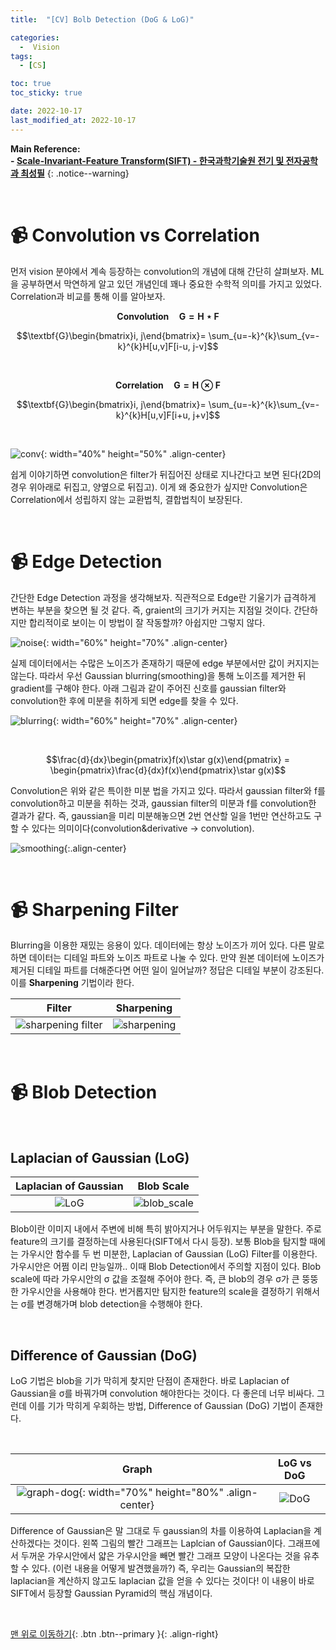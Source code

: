 ```yaml
---
title:  "[CV] Bolb Detection (DoG & LoG)" 

categories:
  -  Vision
tags:
  - [CS]

toc: true
toc_sticky: true

date: 2022-10-17
last_modified_at: 2022-10-17
---
```


**Main Reference: <br>- [Scale-Invariant-Feature Transform(SIFT) - 한국과학기술원 전기 및 전자공학과 최성필](https://trekhleb.dev/blog/2021/content-aware-image-resizing-in-javascript/)**
{: .notice--warning}


<br>

# 📹 Convolution vs Correlation

먼저 vision 분야에서 계속 등장하는 convolution의 개념에 대해 간단히 살펴보자. ML을 공부하면서 막연하게 알고 있던 개념인데 꽤나 중요한 수학적 의미를 가지고 있었다. Correlation과 비교를 통해 이를 알아보자.

$$\mathbf{Convolution  \quad  G = H \star F }$$

$$\textbf{G}\begin{bmatrix}i, j\end{bmatrix}= \sum_{u=-k}^{k}\sum_{v=-k}^{k}H[u,v]F[i-u, j-v]$$

<br>

$$\mathbf{Correlation  \quad  G = H \otimes F }$$

$$\textbf{G}\begin{bmatrix}i, j\end{bmatrix}= \sum_{u=-k}^{k}\sum_{v=-k}^{k}H[u,v]F[i+u, j+v]$$

<br>

![conv](https://user-images.githubusercontent.com/96368476/196095317-327b3280-26c3-4f7d-b68c-6dfd293c3c90.png){: width="40%" height="50%" .align-center}

쉽게 이야기하면 convolution은 filter가 뒤집어진 상태로 지나간다고 보면 된다(2D의 경우 위아래로 뒤집고, 양옆으로 뒤집고). 이게 왜 중요한가 싶지만 Convolution은 Correlation에서 성립하지 않는 교환법칙, 결합법칙이 보장된다. 


<br>


# 📹 Edge Detection

간단한 Edge Detection 과정을 생각해보자. 직관적으로 Edge란 기울기가 급격하게 변하는 부분을 찾으면 될 것 같다. 즉, graient의 크기가 커지는 지점일 것이다. 간단하지만 합리적이로 보이는 이 방법이 잘 작동할까? 아쉽지만 그렇지 않다.

![noise](https://user-images.githubusercontent.com/96368476/196155065-04956a71-0de1-406b-b126-aaf74e7b411d.png){: width="60%" height="70%" .align-center}

실제 데이터에서는 수많은 노이즈가 존재하기 때문에 edge 부분에서만 값이 커지지는 않는다. 따라서 우선 Gaussian blurring(smoothing)을 통해 노이즈를 제거한 뒤 gradient를 구해야 한다. 아래 그림과 같이 주어진 신호를 gaussian filter와 convolution한 후에 미분을 취하게 되면 edge를 찾을 수 있다.

![blurring](https://user-images.githubusercontent.com/96368476/196156057-44ecb7ac-75b7-4dd2-8f1b-39fbb54002f7.png){: width="60%" height="70%" .align-center}

<br>

$$\frac{d}{dx}\begin{pmatrix}f(x)\star g(x)\end{pmatrix} = \begin{pmatrix}\frac{d}{dx}f(x)\end{pmatrix}\star g(x)$$

Convolution은 위와 같은 특이한 미분 법을 가지고 있다. 따라서 gaussian filter와 f를 convolution하고 미분을 취하는 것과, gaussian filter의 미분과 f를 convolution한 결과가 같다. 즉, gaussian을 미리 미분해놓으면 2번 연산할 일을 1번만 연산하고도 구할 수 있다는 의미이다(convolution&derivative -> convolution).


![smoothing](https://user-images.githubusercontent.com/96368476/196164287-7845fc18-76f9-40aa-a90d-a932de515b37.png){:.align-center}


<br>

# 📹 Sharpening Filter

Blurring을 이용한 재밌는 응용이 있다. 데이터에는 항상 노이즈가 끼어 있다. 다른 말로 하면 데이터는 디테일 파트와 노이즈 파트로 나눌 수 있다. 만약 원본 데이터에 노이즈가 제거된 디테일 파트를 더해준다면 어떤 일이 일어날까? 정답은 디테일 부분이 강조된다. 이를 **Sharpening** 기법이라 한다.

| Filter | Sharpening |
|:-:|:-:|
|![sharpening filter](https://user-images.githubusercontent.com/96368476/196190380-f3d31c10-617c-440d-b1d5-db22bb6721b0.png)|![sharpening](https://user-images.githubusercontent.com/96368476/196190389-63718e1a-fa46-4ff7-a51d-d774959148bb.png)|



<br>

# 📹 Blob Detection

<br>

## Laplacian of Gaussian (LoG)

| Laplacian of Gaussian | Blob Scale |
|:-:|:-:|
|![LoG](https://user-images.githubusercontent.com/96368476/196193254-36509e9e-9265-46c3-bb37-7dd31261cfec.png)|![blob_scale](https://user-images.githubusercontent.com/96368476/196194712-38e11656-6d0a-484c-8cc9-ebccaae94a6d.png)|

Blob이란 이미지 내에서 주변에 비해 특히 밝아지거나 어두워지는 부분을 말한다. 주로 feature의 크기를 결정하는데 사용된다(SIFT에서 다시 등장). 보통 Blob을 탐지할 때에는 가우시안 함수를 두 번 미분한, Laplacian of Gaussian (LoG) Filter를 이용한다. 가우시안은 어쩜 이리 만능일까.. 이때 Blob Detection에서 주의할 지점이 있다. Blob scale에 따라 가우시안의 σ 값을 조절해 주어야 한다. 즉, 큰 blob의 경우 σ가 큰 뚱뚱한 가우시안을 사용해야 한다. 번거롭지만 탐지한 feature의 scale을 결정하기 위해서는 σ를 변경해가며 blob detection을 수행해야 한다.

<br>

## Difference of Gaussian (DoG)

LoG 기법은 blob을 기가 막히게 찾지만 단점이 존재한다. 바로 Laplacian of Gaussian을 σ를 바꿔가며 convolution 해야한다는 것이다. 다 좋은데 너무 비싸다. 그런데 이를 기가 막히게 우회하는 방법, Difference of Gaussian (DoG) 기법이 존재한다. 

<br>

| Graph | LoG vs DoG |
|:-:|:-:|
|![graph-dog](https://user-images.githubusercontent.com/96368476/196207112-7c329bc5-2700-4384-9068-83fb832db610.png){: width="70%" height="80%" .align-center}|![DoG](https://user-images.githubusercontent.com/96368476/196207113-4688a320-5de0-4344-a547-f94dcdc20a32.png)|


Difference of Gaussian은 말 그대로 두 gaussian의 차를 이용하여 Laplacian을 계산하겠다는 것이다. 왼쪽 그림의 빨간 그래프는 Laplcian of Gaussian이다. 그래프에서 두꺼운 가우시안에서 얇은 가우시안을 빼면 빨간 그래프 모양이 나온다는 것을 유추할 수 있다. (이런 내용을 어떻게 발견했을까?) 즉, 우리는 Gaussian의 복잡한 laplacian을 계산하지 않고도 laplacian 값을 얻을 수 있다는 것이다! 이 내용이 바로  SIFT에서 등장할 Gaussian Pyramid의 핵심 개념이다.


<br>



[맨 위로 이동하기](#){: .btn .btn--primary }{: .align-right}